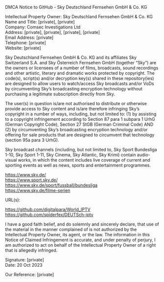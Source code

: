 DMCA Notice to GitHub - Sky Deutschland Fernsehen GmbH & Co. KG

Intellectual Property Owner: Sky Deutschland Fernsehen GmbH & Co. KG  
Name and Title: [private], [private]  
Company: Comsec Investigations Ltd  
Address: [private], [private], [private], [private]  
Email Address: [private]  
Telephone: [private]  
Website: [private]

Sky Deutschland Fernsehen GmbH & Co. KG and its affiliates Sky Switzerland S.A. and Sky Österreich Fernsehen GmbH (together “Sky”) are the owners or licensees of a number of films, broadcasts, sound recordings and other artistic, literary and dramatic works protected by copyright. The code(s), script(s) and/or decryption key(s) shared in these repository(ies) are designed to allow users to watch/access Sky broadcasts and/or VoDs by circumventing Sky’s broadcasting encryption technology without purchasing a legitimate subscription directly from Sky.

The user(s) in question is/are not authorised to distribute or otherwise provide access to Sky content and is/are therefore infringing Sky’s copyright in a number of ways, including, but not limited to: (1) by assisting to a copyright infringement according to Section 87 para 1 subpara 1 UrhG (German Copyright Code), Section 27 StGB (German Criminal Code) AND (2) by circumventing Sky’s broadcasting encryption technology and/or offering for sale products that are designed to circumvent that technology (section 95a para 3 UrhG).

Sky broadcast channels (including, but not limited to, Sky Sport Bundesliga 1-10, Sky Sport 1-11, Sky Cinema, Sky Atlantic, Sky Krimi) contain audio-visual works, in which the content includes live coverage of current and sporting events as well as news, sports and entertainment programmes.

https://www.sky.de/  
https://www.sport.sky.de/  
https://www.sky.de/sport/fussball/bundesliga  
https://www.sky.de/filme-serien  

URL(s):

https://github.com/digitalpara/World_IPTV  
https://github.com/spiderfex/DEUTSch-iptv  


I have a good faith belief, and do solemnly and sincerely declare, that use of the material in the manner complained of is not authorized by the Intellectual Property Owner, its agent, or the law. The information in this Notice of Claimed Infringement is accurate, and under penalty of perjury, I am authorized to act on behalf of the Intellectual Property Owner of a right that is allegedly infringed.

Signature: [private]  
Date: 20 Oct 2023

Our Reference: [private]
